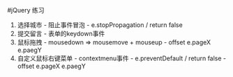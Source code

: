 #jQuery 练习

1. 选择城市 - 阻止事件冒泡
			- e.stopPropagation / return false	
2. 提交留言 - 表单的keydown事件
3. 鼠标拖拽 - mousedown => mousemove + mouseup
            - offset e.pageX e.paegY
4. 自定义鼠标右键菜单 - contextmenu事件
                      - e.preventDefault / return false
                      - offset e.pageX e.paegY	